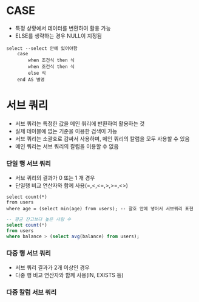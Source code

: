 # CASE

- 특정 상황에서 데이터를 변환하여 활용 가능
- ELSE를 생략하는 경우 NULL이 지정됨

```sqlite
select --select 안에 있어야함
    case
        when 조건식 then 식
        when 조건식 then 식
        else 식 
    end AS 별명
```



# 서브 쿼리

- 서브 쿼리는 특정한 값을 메인 쿼리에 반환하여 활용하는 것
- 실제 테이블에 없는 기준을 이용한 검색이 가능
- 서브 쿼리는 소괄호로 감싸서 사용하며, 메인 쿼리의 칼럼을 모두 사용할 수 있음
- 메인 쿼리는 서브 쿼리의 칼럼을 이용할 수 없음







### 단일 행 서브 쿼리

- 서브 쿼리의 결과가 0 또는 1 개 경우
- 단일행 비교 연산자와 함께 사용(=,<,<=,>,>=,<>)

```sqlite
select count(*)
from users
where age = (select min(age) from users); -- 괄호 안에 넣어서 서브쿼리 표현
```

```sql
-- 평균 잔고보다 높은 사람 수
select count(*)
from users
where balance > (select avg(balance) from users);
```



### 다중 행 서브 쿼리

- 서브 쿼리 결과가 2개 이상인 경우
- 다중 행 비교 연산자와 함께 사용(IN, EXISTS 등)



### 다중 칼럼 서브 쿼리






